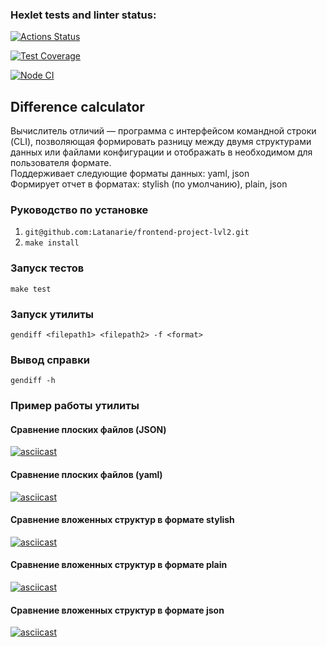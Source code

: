 ### Hexlet tests and linter status:
[![Actions Status](https://github.com/Latanarie/frontend-project-lvl2/workflows/hexlet-check/badge.svg)](https://github.com/Latanarie/frontend-project-lvl2/actions)

[![Test Coverage](https://api.codeclimate.com/v1/badges/47d2292ecd14e1e19199/test_coverage)](https://codeclimate.com/github/Latanarie/frontend-project-lvl2/test_coverage)

[![Node CI](https://github.com/Latanarie/frontend-project-lvl2/actions/workflows/github-actions.yml/badge.svg)](https://github.com/Latanarie/frontend-project-lvl2/actions/workflows/github-actions.yml)
## Difference calculator
Вычислитель отличий — программа с интерфейсом командной строки (CLI), позволяющая формировать разницу между двумя структурами данных или файлами конфигурации и отображать в необходимом для пользователя формате.\
Поддерживает следующие форматы данных: yaml, json\
Формирует отчет в форматах: stylish (по умолчанию), plain, json

### Руководство по установке
1. ```git@github.com:Latanarie/frontend-project-lvl2.git```
2. ```make install```

### Запуск тестов
```make test```

### Запуск утилиты
```gendiff <filepath1> <filepath2> -f <format>```

### Вывод справки
```gendiff -h```

### Пример работы утилиты
#### Сравнение плоских файлов (JSON)


[![asciicast](https://asciinema.org/a/XSR0rAcx2l4pGtMlK9hAxiRXn.svg)](https://asciinema.org/a/XSR0rAcx2l4pGtMlK9hAxiRXn)

#### Сравнение плоских файлов (yaml)


[![asciicast](https://asciinema.org/a/PyetPszHjM1bQSXNm4SEMZeVC.svg)](https://asciinema.org/a/PyetPszHjM1bQSXNm4SEMZeVC)

#### Сравнение вложенных структур в формате stylish


[![asciicast](https://asciinema.org/a/BbaISCClV6B5x7e00B8mIxMFP.svg)](https://asciinema.org/a/BbaISCClV6B5x7e00B8mIxMFP)

#### Сравнение вложенных структур в формате plain


[![asciicast](https://asciinema.org/a/547xi8RHeKsyJvgWrvv75ELJH.svg)](https://asciinema.org/a/547xi8RHeKsyJvgWrvv75ELJH)

#### Сравнение вложенных структур в формате json


[![asciicast](https://asciinema.org/a/i9zaQbAUxpXMoFteYCT5Dl16Y.svg)](https://asciinema.org/a/i9zaQbAUxpXMoFteYCT5Dl16Y)